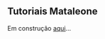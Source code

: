 
##  Tutoriais Mataleone

Em construção [aqui](https://github.com/StudioAvante/TutoriaisMataleone)...

